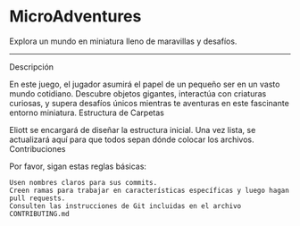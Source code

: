 # MicroAdventures
Explora un mundo en miniatura lleno de maravillas y desafíos.
____________________________________________________________

Descripción

En este juego, el jugador asumirá el papel de un pequeño ser en un vasto mundo cotidiano. Descubre objetos gigantes, interactúa con criaturas curiosas, y supera desafíos únicos mientras te aventuras en este fascinante entorno miniatura.
Estructura de Carpetas

Eliott se encargará de diseñar la estructura inicial. Una vez lista, se actualizará aquí para que todos sepan dónde colocar los archivos.
Contribuciones

Por favor, sigan estas reglas básicas:

    Usen nombres claros para sus commits.
    Creen ramas para trabajar en características específicas y luego hagan pull requests.
    Consulten las instrucciones de Git incluidas en el archivo CONTRIBUTING.md
    

